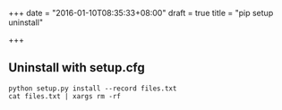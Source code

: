 +++
date = "2016-01-10T08:35:33+08:00"
draft = true
title = "pip setup uninstall"

+++



## Uninstall with setup.cfg

```
python setup.py install --record files.txt
cat files.txt | xargs rm -rf
```